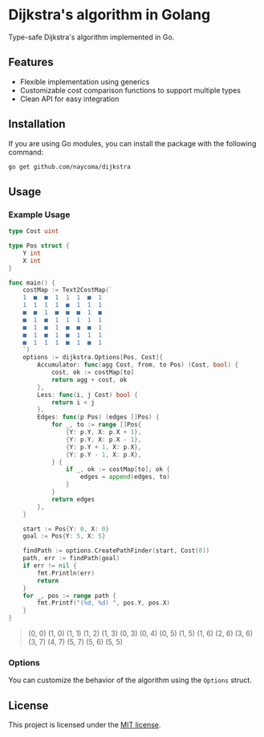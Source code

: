 # Dijkstra's algorithm in Golang

Type-safe Dijkstra's algorithm implemented in Go.

## Features

- Flexible implementation using generics
- Customizable cost comparison functions to support multiple types
- Clean API for easy integration

## Installation

If you are using Go modules, you can install the package with the following
command:

```bash
go get github.com/naycoma/dijkstra
```

## Usage

### Example Usage

```go
type Cost uint

type Pos struct {
	Y int
	X int
}

func main() {
	costMap := Text2CostMap(`
	1  ■  ■  1  1  1  ■  1 
	1  1  1  1  ■  1  1  1 
	■  ■  1  ■  ■  ■  1  ■ 
	■  1  ■  1  1  1  1  1 
	■  1  ■  1  ■  ■  ■  1 
	■  1  ■  1  ■  1  1  1 
	■  1  1  1  ■  1  ■  1 
	`)
	options := dijkstra.Options[Pos, Cost]{
		Accumulator: func(agg Cost, from, to Pos) (Cost, bool) {
			cost, ok := costMap[to]
			return agg + cost, ok
		},
		Less: func(i, j Cost) bool {
			return i < j
		},
		Edges: func(p Pos) (edges []Pos) {
			for _, to := range []Pos{
				{Y: p.Y, X: p.X + 1},
				{Y: p.Y, X: p.X - 1},
				{Y: p.Y + 1, X: p.X},
				{Y: p.Y - 1, X: p.X},
			} {
				if _, ok := costMap[to]; ok {
					edges = append(edges, to)
				}
			}
			return edges
		},
	}

	start := Pos{Y: 0, X: 0}
	goal := Pos{Y: 5, X: 5}

	findPath := options.CreatePathFinder(start, Cost(0))
	path, err := findPath(goal)
	if err != nil {
		fmt.Println(err)
		return
	}
	for _, pos := range path {
		fmt.Printf("(%d, %d) ", pos.Y, pos.X)
	}
}
```

> (0, 0) (1, 0) (1, 1) (1, 2) (1, 3) (0, 3) (0, 4) (0, 5) (1, 5) (1, 6) (2, 6) (3, 6) (3, 7) (4, 7) (5, 7) (5, 6) (5, 5)


### Options

You can customize the behavior of the algorithm using the `Options` struct.

## License

This project is licensed under the [MIT license](LICENSE).
